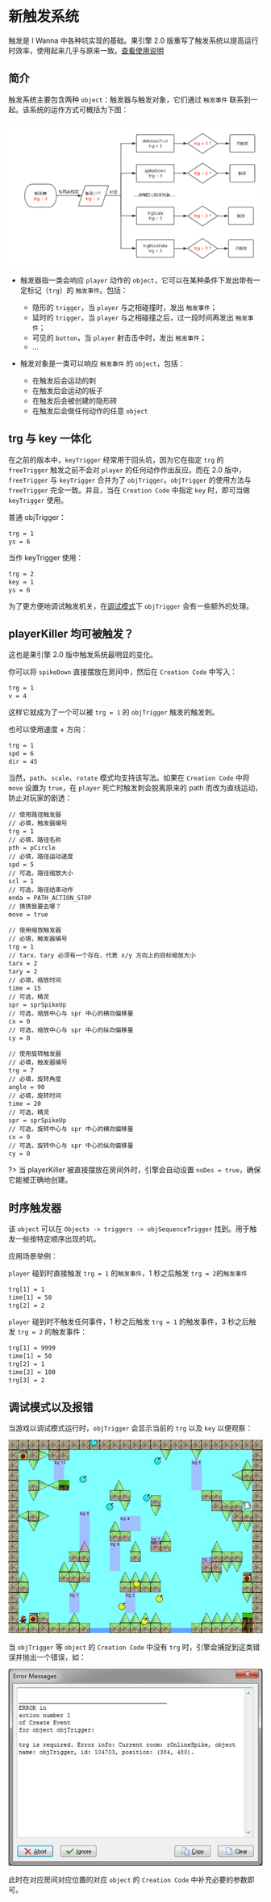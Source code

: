 # 新触发系统

触发是 I Wanna 中各种坑实现的基础。果引擎 2.0 版重写了触发系统以提高运行时效率，使用起来几乎与原来一致。[查看使用说明](/trigger?id=trg-与-key-一体化)

## 简介

触发系统主要包含两种 `object`：触发器与触发对象，它们通过 `触发事件` 联系到一起。该系统的运作方式可概括为下图：

![trigger system](_images/trigger.png)

- 触发器指一类会响应 `player` 动作的 `object`，它可以在某种条件下发出带有一定标记（`trg`）的 `触发事件`。包括：

  - 隐形的 `trigger`，当 `player` 与之相碰撞时，发出 `触发事件`；
  - 延时的 `trigger`，当 `player` 与之相碰撞之后，过一段时间再发出 `触发事件`；
  - 可见的 `button`，当 `player` 射击击中时，发出 `触发事件`；
  - ...

* 触发对象是一类可以响应 `触发事件` 的 `object`，包括：

  - 在触发后会运动的刺
  - 在触发后会运动的板子
  - 在触发后会被创建的隐形砖
  - 在触发后会做任何动作的任意 `object`

## trg 与 key 一体化

在之前的版本中，`keyTrigger` 经常用于回头坑，因为它在指定 `trg` 的 `freeTrigger` 触发之前不会对 `player` 的任何动作作出反应。而在 2.0 版中，`freeTrigger` 与 `keyTrigger` 合并为了 `objTrigger`。`objTrigger` 的使用方法与 `freeTrigger` 完全一致。并且，当在 `Creation Code` 中指定 `key` 时，即可当做 `keyTrigger` 使用。

普通 objTrigger：

```gml
trg = 1
ys = 6
```

当作 keyTrigger 使用：

```gml
trg = 2
key = 1
ys = 6
```

为了更方便地调试触发机关，在[调试模式](trigger?id=调试模式以及报错)下 `objTrigger` 会有一些额外的处理。

## playerKiller 均可被触发？

这也是果引擎 2.0 版中触发系统最明显的变化。

你可以将 `spikeDown` 直接摆放在房间中，然后在 `Creation Code` 中写入：

```gml
trg = 1
v = 4
```

这样它就成为了一个可以被 `trg = 1` 的 `objTrigger` 触发的触发刺。

也可以使用速度 + 方向：

```gml
trg = 1
spd = 6
dir = 45
```

当然，`path`、`scale`、`rotate` 模式均支持该写法。如果在 `Creation Code` 中将 `move` 设置为 `true`，在 `player` 死亡时触发刺会脱离原来的 path 而改为直线运动，防止对玩家的剧透：

```gml
// 使用路径触发器
// 必填，触发器编号
trg = 1
// 必填，路径名称
pth = pCircle
// 必填，路径运动速度
spd = 5
// 可选，路径缩放大小
scl = 1
// 可选，路径结束动作
enda = PATH_ACTION_STOP
// 猜猜我要去哪？
move = true
```

```gml
// 使用缩放触发器
// 必填，触发器编号
trg = 1
// tarx、tary 必须有一个存在，代表 x/y 方向上的目标缩放大小
tarx = 2
tary = 2
// 必填，缩放时间
time = 15
// 可选，精灵
spr = sprSpikeUp
// 可选，缩放中心与 spr 中心的横向偏移量
cx = 0
// 可选，缩放中心与 spr 中心的纵向偏移量
cy = 0
```

```gml
// 使用旋转触发器
// 必填，触发器编号
trg = 7
// 必填，旋转角度
angle = 90
// 必填，旋转时间
time = 20
// 可选，精灵
spr = sprSpikeUp
// 可选，旋转中心与 spr 中心的横向偏移量
cx = 0
// 可选，旋转中心与 spr 中心的纵向偏移量
cy = 0
```

?> 当 playerKiller 被直接摆放在房间外时，引擎会自动设置 `noDes = true`，确保它能被正确地创建。

## 时序触发器

该 `object` 可以在 `Objects -> triggers -> objSequenceTrigger` 找到。用于触发一些按特定顺序出现的坑。

应用场景举例：

`player` 碰到时直接触发 `trg = 1` 的`触发事件`，1 秒之后触发 `trg = 2`的`触发事件`

```gml
trg[1] = 1
time[1] = 50
trg[2] = 2
```

`player` 碰到时不触发任何事件，1 秒之后触发 `trg = 1` 的触发事件，3 秒之后触发 `trg = 2` 的触发事件：

```gml
trg[1] = 9999
time[1] = 50
trg[2] = 1
time[2] = 100
trg[3] = 2
```

## 调试模式以及报错

当游戏以调试模式运行时，`objTrigger` 会显示当前的 `trg` 以及 `key` 以便观察：

![trigger debug](_images/trigger-debug.jpg)

当 `objTrigger` 等 `object` 的 `Creation Code` 中没有 `trg` 时，引擎会捕捉到这类错误并抛出一个错误，如：

![trigger error](_images/trigger-error.jpg)

此时在对应房间对应位置的对应 `object` 的 `Creation Code` 中补充必要的参数即可。
